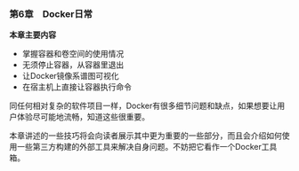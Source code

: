 ### 第6章　Docker日常

**本章主要内容**

+ 掌握容器和卷空间的使用情况
+ 无须停止容器，从容器里退出
+ 让Docker镜像系谱图可视化
+ 在宿主机上直接让容器执行命令

同任何相对复杂的软件项目一样，Docker有很多细节问题和缺点，如果想要让用户体验尽可能地流畅，知道这些很重要。

本章讲述的一些技巧将会向读者展示其中更为重要的一些部分，而且会介绍如何使用一些第三方构建的外部工具来解决自身问题。不妨把它看作一个Docker工具箱。

